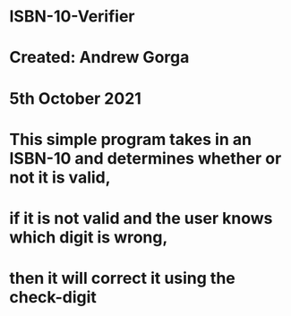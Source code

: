 # ISBN-10-Verifier
# 
# Created: Andrew Gorga
# 5th October 2021
#
# This simple program takes in an ISBN-10 and determines whether or not it is valid,
# if it is not valid and the user knows which digit is wrong,
# then it will correct it using the check-digit
